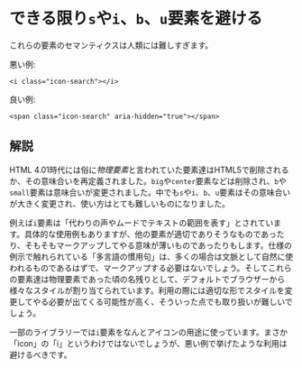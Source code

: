 # できる限り`s`や`i`、`b`、`u`要素を避ける

これらの要素のセマンティクスは人類には難しすぎます。

悪い例:

    <i class="icon-search"></i>

良い例:

    <span class="icon-search" aria-hidden="true"></span>


## 解説

HTML 4.01時代には俗に*物理要素*と言われていた要素達はHTML5で削除されるか、その意味合いを再定義されました。`big`や`center`要素などは削除され、`b`や`small`要素は意味合いが変更されました。中でも`s`や`i`、`b`、`u`要素はその意味合いが大きく変更され、使い方はとても難しいものになりました。

例えば`i`要素は「代わりの声やムードでテキストの範囲を表す」とされています。具体的な使用例もありますが、他の要素が適切でありそうなものであったり、そもそもマークアップしてやる意味が薄いものであったりもします。仕様の例示で触れられている「多言語の慣用句」は、多くの場合は文脈として自然に使われるものであるはずで、マークアップする必要はないでしょう。そしてこれらの要素達は物理要素であった頃の名残りとして、デフォルトでブラウザーから様々なスタイルが割り当てられています。利用の際には適切な形でスタイルを変更してやる必要が出てくる可能性が高く、そういった点でも取り扱いが難しいでしょう。

一部のライブラリーでは`i`要素をなんとアイコンの用途に使っています。まさか「icon」の「i」というわけではないでしょうが、悪い例で挙げたような利用は避けるべきです。
